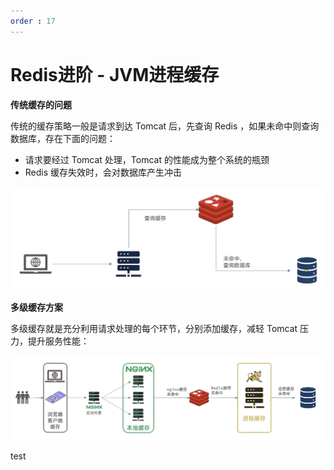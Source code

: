 ```yaml
---
order : 17
---
```

# Redis进阶 - JVM进程缓存

**传统缓存的问题**

传统的缓存策略一般是请求到达 Tomcat 后，先查询 Redis ，如果未命中则查询数据库，存在下面的问题：

- 请求要经过 Tomcat 处理，Tomcat 的性能成为整个系统的瓶颈
- Redis 缓存失效时，会对数据库产生冲击

![](../../../assets/redis-advance-multi-level-cache/2023-06-29-17-58-08.png)


**多级缓存方案**

多级缓存就是充分利用请求处理的每个环节，分别添加缓存，减轻 Tomcat 压力，提升服务性能：

![](../../../assets/redis-advance-multi-level-cache/2023-06-29-18-03-03.png)


test

